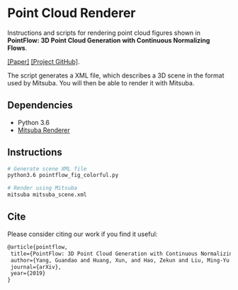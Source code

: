 # Point Cloud Renderer

Instructions and scripts for rendering point cloud figures shown in **PointFlow: 3D Point Cloud Generation with Continuous Normalizing Flows**.

[[Paper]](https://arxiv.org/abs/1906.12320) [[Project GitHub]](https://github.com/stevenygd/PointFlow).

The script generates a XML file, which describes a 3D scene in the format used by Mitsuba. You will then be able to render it with Mitsuba.

## Dependencies
* Python 3.6
* [Mitsuba Renderer](http://www.mitsuba-renderer.org/)

## Instructions
```bash
# Generate scene XML file
python3.6 pointflow_fig_colorful.py

# Render using Mitsuba
mitsuba mitsuba_scene.xml
```


## Cite
Please consider citing our work if you find it useful:
```latex
@article{pointflow,
 title={PointFlow: 3D Point Cloud Generation with Continuous Normalizing Flows},
 author={Yang, Guandao and Huang, Xun, and Hao, Zekun and Liu, Ming-Yu and Belongie, Serge and Hariharan, Bharath},
 journal={arXiv},
 year={2019}
}
```
